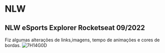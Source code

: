 # NLW
## NLW eSports Explorer Rocketseat 09/2022
Fiz algumas alterações de links,imagens, tempo de animações e cores de bordas.
![7H14G0D](https://i.imgur.com/NeZLpxa.png "NLW - RocketSeat")



